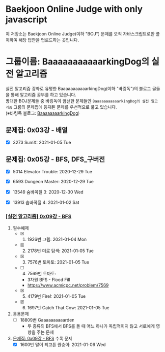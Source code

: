 # Baekjoon Online Judge with only javascript
이 저장소는 Baekjoon Online Judge(이하 "BOJ") 문제를 오직 자바스크립트로만 풀이하여 해당 답안을 업로드하는 곳입니다.

# 그룹이름: BaaaaaaaaaaarkingDog의 실전 알고리즘 
실전 알고리즘 강좌로 유명한 BaaaaaaaaaaarkingDog(이하 "바킹독")의 블로그 글들을 통해 알고리즘 공부를 하고 있습니다. <br>
방대한 BOJ문제들 중 바킹독이 엄선한 문제들인 `BaaaaaaaaaaarkingDog의 실전 알고리즘` 그룹의 문제집에 등재된 문제를 우선적으로 풀고 있습니다.<br>
(※바킹독 블로그: [BaaaaaaaarkingDog](https://blog.encrypted.gg/category/%EA%B0%95%EC%A2%8C/%EC%8B%A4%EC%A0%84%20%EC%95%8C%EA%B3%A0%EB%A6%AC%EC%A6%98?page=2))


## 문제집: 0x03강 - 배열
- [x] 3273 SumX: 2021-01-05 Tue

## 문제집: 0x05강 - BFS, DFS_구버전
- [x] 5014 Elevator Trouble: 2020-12-29 Tue
- [x] 6593 Dungeon Master: 2020-12-29 Tue 
- [x] 13549 숨바꼭질 3: 2020-12-30 Wed
- [x] 13913 숨바꼭질 4: 2021-01-02 Sat


### [[실전 알고리즘] 0x09강 - BFS](https://blog.encrypted.gg/941?category=773649) 
1. 필수예제
   - [x] 1. 1926번 그림: 2021-01-04 Mon
   - [x] 2. 2178번 미로 탐색: 2021-01-05 Tue
   - [x] 3. 7576번 토마토: 2021-01-05 Tue
   - [ ] 4. 7569번 토마토: 
     - 3차원 BFS - Flood Fill
     - https://www.acmicpc.net/problem/7569
   - [x] 5. 4179번 Fire!: 2021-01-05 Tue
   - [x] 6. 1697번 Catch That Cow: 2021-01-05 Tue
2. 응용문제
   - [ ] 18809번 Gaaaaaaaaaarden
     - 두 종류의 BFS에서 BFS를 돌 때 어느 하나가 독립적이지 않고 서로에게 영향을 주는 문제
3. [문제집: 0x09강 - BFS](https://blog.encrypted.gg/941?category=773649) 수록 문제
   - [x] 1600번 말이 되고픈 원숭이: 2021-01-06 Wed 